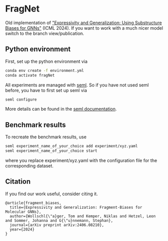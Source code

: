 # FragNet

Old implementation of ["Expressivity and Generalization: Using Substructure Biases for GNNs"](https://arxiv.org/pdf/2406.08210v1) (ICML 2024). 
If you want to work with a much nicer model switch to the branch view/publication.



## Python environment
First, set up the python environment via

```bash
conda env create -f environment.yml
conda activate fragNet
```
All experiments are managed with [seml](https://github.com/TUM-DAML/seml). So if you have not used seml before, you have to first set up seml via 
```bash
seml configure
```
More details can be found in the [seml documentation](https://github.com/TUM-DAML/seml?tab=readme-ov-file#get-started).


## Benchmark results

To recreate the benchmark results, use

```bash
seml experiment_name_of_your_choice add experiment/xyz.yaml
seml experiment_name_of_your_choice start
```
where you replace experiment/xyz.yaml with the configuration file for the corresponding dataset.


## Citation
If you find our work useful, consider citing it.
```
@article{fragment_biases,
  title={Expressivity and Generalization: Fragment-Biases for Molecular GNNs},
  author={Wollschl{\"a}ger, Tom and Kemper, Niklas and Hetzel, Leon and Sommer, Johanna and G{\"u}nnemann, Stephan},
  journal={arXiv preprint arXiv:2406.08210},
  year={2024}
}
```
